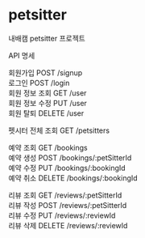 # petsitter

내배캠 petsitter 프로젝트

API 명세

회원가입 POST /signup  
로그인 POST /login  
회원 정보 조회 GET /user  
회원 정보 수정 PUT /user  
회원 탈퇴 DELETE /user  

펫시터 전체 조회 GET /petsitters  

예약 조회 GET /bookings  
예약 생성 POST /bookings/:petSitterId  
예약 수정 PUT /bookings/:bookingId  
예약 취소 DELETE /bookings/:bookingId  

리뷰 조회 GET /reviews/:petSitterId  
리뷰 작성 POST /reviews/:petSitterId  
리뷰 수정 PUT /reviews/:reviewId  
리뷰 삭제 DELETE /reviews/:reviewId  
